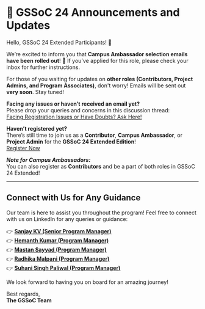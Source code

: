 # 📢 GSSoC 24 Announcements and Updates

Hello, GSSoC 24 Extended Participants! 👋

We’re excited to inform you that **Campus Ambassador selection emails have been rolled out**! 🎉 If you’ve applied for this role, please check your inbox for further instructions.

For those of you waiting for updates on **other roles (Contributors, Project Admins, and Program Associates)**, don't worry! Emails will be sent out **very soon**. Stay tuned!

**Facing any issues or haven’t received an email yet?**  
Please drop your queries and concerns in this discussion thread:  
[Facing Registration Issues or Have Doubts? Ask Here!](https://github.com/orgs/GSSoC24/discussions/722)

**Haven’t registered yet?**  
There’s still time to join us as a **Contributor**, **Campus Ambassador**, or **Project Admin** for the **GSSoC 24 Extended Edition**!  
[Register Now](https://gssoc.girlscript.tech/registration)

_**Note for Campus Ambassadors:**_  
You can also register as **Contributors** and be a part of both roles in GSSoC 24 Extended!

---

## Connect with Us for Any Guidance

Our team is here to assist you throughout the program! Feel free to connect with us on LinkedIn for any queries or guidance:

👉 **[Sanjay KV (Senior Program Manager)](https://www.linkedin.com/in/sanjay-k-v/)**  
👉 **[Hemanth Kumar (Program Manager)](https://www.linkedin.com/in/hemu21)**  
👉 **[Mastan Sayyad (Program Manager)](https://www.linkedin.com/in/mastan-sayyad/)**  
👉 **[Radhika Malpani (Program Manager)](https://www.linkedin.com/in/radhikamalpani1702/)**  
👉 **[Suhani Singh Paliwal (Program Manager)](https://www.linkedin.com/in/suhani-singh-paliwal/)**

We look forward to having you on board for an amazing journey!

Best regards,  
**The GSSoC Team**

